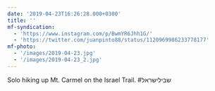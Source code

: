 ```yaml
---
date: '2019-04-23T16:26:28.000+0300'
title: ''
mf-syndication:
  - 'https://www.instagram.com/p/BwmYR6Jhh1G/'
  - 'https://twitter.com/juanpinto88/status/1120969986233778177'
mf-photo:
  - '/images/2019-04-23.jpg'
  - '/images/2019-04-23_2.jpg'
---
```

Solo hiking up Mt. Carmel on the Israel Trail. #שבילישראל
